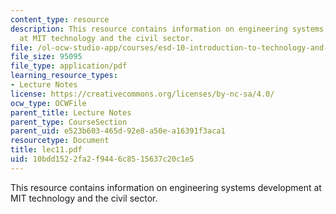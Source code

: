 ```yaml
---
content_type: resource
description: This resource contains information on engineering systems development
  at MIT technology and the civil sector.
file: /ol-ocw-studio-app/courses/esd-10-introduction-to-technology-and-policy-fall-2006/10bdd1522fa2f9446c8515637c20c1e5_lec11.pdf
file_size: 95095
file_type: application/pdf
learning_resource_types:
- Lecture Notes
license: https://creativecommons.org/licenses/by-nc-sa/4.0/
ocw_type: OCWFile
parent_title: Lecture Notes
parent_type: CourseSection
parent_uid: e523b603-465d-92e8-a50e-a16391f3aca1
resourcetype: Document
title: lec11.pdf
uid: 10bdd152-2fa2-f944-6c85-15637c20c1e5
---
```

This resource contains information on engineering systems development at MIT technology and the civil sector.